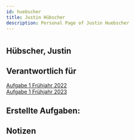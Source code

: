 ```yaml
---
id: huebscher
title: Justin Hübscher
description: Personal Page of Justin Huebscher
---
```

#
## Hübscher, Justin

## Verantwortlich für

[Aufgabe 1 Frühjahr 2022](/docs/AP1/2022/ap1h_2022/ap1h_2022_a3.md)  
[Aufgabe 1 Frühjahr 2023](/docs/AP1/2023/ap1h_2023/ap1h_2023_a3.md)  

## Erstellte Aufgaben:


## Notizen

